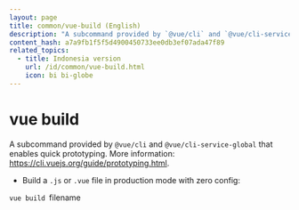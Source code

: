 ```yaml
---
layout: page
title: common/vue-build (English)
description: "A subcommand provided by `@vue/cli` and `@vue/cli-service-global` that enables quick prototyping."
content_hash: a7a9fb1f5f5d4900450733ee0db3ef07ada47f89
related_topics:
  - title: Indonesia version
    url: /id/common/vue-build.html
    icon: bi bi-globe
---
```

# vue build

A subcommand provided by `@vue/cli` and `@vue/cli-service-global` that enables quick prototyping.
More information: <https://cli.vuejs.org/guide/prototyping.html>.

- Build a `.js` or `.vue` file in production mode with zero config:

`vue build `<span class="tldr-var badge badge-pill bg-dark-lm bg-white-dm text-white-lm text-dark-dm font-weight-bold">filename</span>
